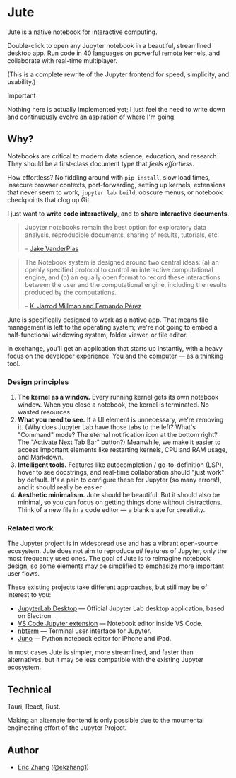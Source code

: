 # Jute

Jute is a native notebook for interactive computing.

Double-click to open any Jupyter notebook in a beautiful, streamlined desktop
app. Run code in 40 languages on powerful remote kernels, and collaborate with
real-time multiplayer.

(This is a complete rewrite of the Jupyter frontend for speed, simplicity, and
usability.)

> [!IMPORTANT]
>
> Nothing here is actually implemented yet; I just feel the need to write down
> and continuously evolve an aspiration of where I'm going.

## Why?

Notebooks are critical to modern data science, education, and research. They
should be a first-class document type that _feels effortless_.

How effortless? No fiddling around with `pip install`, slow load times, insecure
browser contexts, port-forwarding, setting up kernels, extensions that never
seem to work, `jupyter lab build`, obscure menus, or notebook checkpoints that
clog up Git.

I just want to **write code interactively**, and to **share interactive
documents**.

> Jupyter notebooks remain the best option for exploratory data analysis,
> reproducible documents, sharing of results, tutorials, etc.
>
> – [Jake VanderPlas](https://twitter.com/jakevdp/status/1046757277133230080)

> The Notebook system is designed around two central ideas: (a) an openly
> specified protocol to control an interactive computational engine, and (b) an
> equally open format to record these interactions between the user and the
> computational engine, including the results produced by the computations.
>
> – [K. Jarrod Millman and Fernando Pérez](https://osf.io/h9gsd)

Jute is specifically designed to work as a native app. That means file
management is left to the operating system; we're not going to embed a
half-functional windowing system, folder viewer, or file editor.

In exchange, you'll get an application that starts up instantly, with a heavy
focus on the developer experience. You and the computer — as a thinking tool.

### Design principles

1. **The kernel as a window.** Every running kernel gets its own notebook
   window. When you close a notebook, the kernel is terminated. No wasted
   resources.
2. **What you need to see.** If a UI element is unnecessary, we're removing it.
   (Why does Jupyter Lab have those tabs to the left? What's "Command" mode? The
   eternal notification icon at the bottom right? The "Activate Next Tab Bar"
   button?) Meanwhile, we make it easier to access important elements like
   restarting kernels, CPU and RAM usage, and Markdown.
3. **Intelligent tools.** Features like autocompletion / go-to-definition (LSP),
   hover to see docstrings, and real-time collaboration should "just work" by
   default. It's a pain to configure these for Jupyter (so many errors!), and it
   should really be easier.
4. **Aesthetic minimalism.** Jute should be beautiful. But it should also be
   minimal, so you can focus on getting things done without distractions. Think
   of a new file in a code editor — a blank slate for creativity.

### Related work

The Jupyter project is in widespread use and has a vibrant open-source
ecosystem. Jute does not aim to reproduce _all_ features of Jupyter, only the
most frequently used ones. The goal of Jute is to reimagine notebook design, so
some elements may be simplified to emphasize more important user flows.

These existing projects take different approaches, but still may be of interest
to you:

- [JupyterLab Desktop](https://github.com/jupyterlab/jupyterlab-desktop) —
  Official Jupyter Lab desktop application, based on Electron.
- [VS Code Jupyter extension](https://github.com/Microsoft/vscode-jupyter) —
  Notebook editor inside VS Code.
- [nbterm](https://github.com/davidbrochart/nbterm) — Terminal user interface
  for Jupyter.
- [Juno](https://apps.apple.com/us/app/juno-jupyter-python-ide/id1462586500?platform=ipad)
  — Python notebook editor for iPhone and iPad.

In most cases Jute is simpler, more streamlined, and faster than alternatives,
but it may be less compatible with the existing Jupyter ecosystem.

## Technical

Tauri, React, Rust.

Making an alternate frontend is only possible due to the moumental engineering
effort of the Jupyter Project.

## Author

- [Eric Zhang](https://www.ekzhang.com/)
  ([@ekzhang1](https://twitter.com/ekzhang1))
